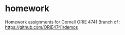 # homework
Homework assignments for Cornell ORIE 4741
Branch of : https://github.com/ORIE4741/demos
